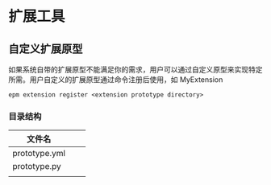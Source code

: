 # 扩展工具





## 自定义扩展原型

如果系统自带的扩展原型不能满足你的需求，用户可以通过自定义原型来实现特定所需。用户自定义的扩展原型通过命令注册后使用，如 MyExtension

```
epm extension register <extension prototype directory>
```

### 目录结构

| 文件名        |      |      |
| ------------- | ---- | ---- |
| prototype.yml |      |      |
| prototype.py  |      |      |
|               |      |      |

